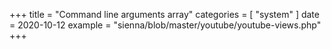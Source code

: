 +++
title = "Command line arguments array"
categories = [ "system" ]
date = 2020-10-12
example = "sienna/blob/master/youtube/youtube-views.php"
+++
